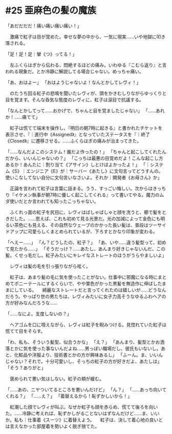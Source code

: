 # #25 亜麻色の髪の魔族
「あだだだだ！痛い痛い痛い痛い！」

　激痛で紅子は目が覚めた。幸せな夢の中から、一気に現実……いや地獄に叩き落される。

「足！足！足｜攣《つ》ってる！」

　左ふくらはぎから伝わる、悶絶するほどの痛み。いわゆる『こむら返り』と言われる現象だ。とか冷静に解説してる場合じゃない。めっちゃ痛い。

「あ、おはよー」
「おはようじゃないよ！なんとかしてレヴィ！」

　のたうち回る紅子の悲鳴を聞いたレヴィが、頭をかきむしりながらゆっくりと目を覚ます。そんな呑気な態度のレヴィに、紅子は涙目で抗議する。

「なんとかしてって……おかげで、ちゃんと目を覚ましたじゃない」
「……あれか！……痛てて」

　紅子は慌てて端末を操作し、『明日の朝7時に起きる』と書かれたチケットを表示させ、『｜進行中《Assigned》』となっていたステータスを『｜終了《Closed》』に遷移させる。……ふくらはぎの痛みが治まってきた。

「……なんだよこのシステム！誰だよ作ったの！」
「ちゃんと起こしてくれたんだから、いいんじゃないの？」
「こっちは最悪の目覚めだよ！こんな起こし方あるか！あんたに｜割り当て《アサイン》しとけばよかったよ！」
「｜システム《S》｜エンジニア《E》が｜サーバー《あたし》に文句言ってどうすんの。使いこなしてない自分に文句言いなさいよ。それか｜開発者《お母さん》か」

　正論を言われて紅子は言葉に詰まる。うう、すっごい悔しい。次からはきっちり『イケメン執事が朝7時に優しく起こしてくれる』って書いてやる。魔力のムダ使いだとか言われても知ったこっちゃない。

　ふくれっ面の紅子を尻目に、レヴィはばしゃばしゃと顔を洗うと、櫛で髪をときだした。……思えば、これも初めて見る光景だ。光の加減によって金色にも明るい茶色にも見える、その自然なウェーブのかかった長い髪は、普段はツーサイドアップに可愛らしくまとめられているが、下ろすとかなり印象が変わる。

「へえー……」
「ん？どうしたの、紅子？」
「あ、いや……違う髪型って、初めて見たから……」
「そうだっけ？……あたし、あんまり好きじゃないんだ、この髪。くせっ毛だし。紅子みたいにキレイなストレートのほうがうらやましいよ」

　レヴィは髪の毛を引っ張りながら呟く。

　紅子は、あまり髪の毛に気を使ったことがない。仕事中に邪魔になる時にまとめてポニーテールにするくらいで、やや栗色がかった黒髪を無造作に伸ばしたままにしている。
　綺麗なストレートだと言ってくれたのは嬉しいが……どうなんだろう。やっぱり世の男たちは、レヴィみたいに女子力高そうなゆるふわヘアの方が好みなんだろうな……

「……なによ。支度しないの？」

　ヘアゴムを口に咥えながら、レヴィは紅子を睨みつける。見惚れていた紅子は慌てて目をそらす。

「わ、私も、そういう髪型、似合うかな」
「え？」
「あんまり、髪型とかお洒落とかに気を使った事ないんだよね……男っぽい職場だし、彼氏もいないし。あと、化粧品や洋服より、技術書とかの方が興味あるし」
「ふーん。ま、いいんじゃない？それで。十分可愛いし、そっちの紅子の方が好きだよ、あたしは」
「そう？ありがと」

　褒められて悪い気はしない。紅子の頬が緩む。

「……あの、ニヤついてるところを悪いんだけど」
「ん？」
「……あっち向いてくれる？」
「……え？」
「着替えるから！恥ずかしいから！」

　紅潮した顔でレヴィが叫ぶ。なぜか紅子も顔を赤らめ、慌てて後ろを向いた。……冷静に考えれば、恥ずかしがることないはずなんだけど……ま、いいか。私も｜仕事着《スーツ》に着替えよう。
　紅子は、決して着心地の良いとは言えなかった部屋着を勢いよく脱ぎ捨てた。